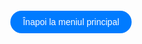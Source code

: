 <!DOCTYPE html>
<html lang="en">
<head>
    <meta charset="UTF-8">
    <meta name="viewport" content="width=device-width, initial-scale=1.0">
    <title>Modele AR Optimizate</title>
    <script type="module" src="https://unpkg.com/@google/model-viewer"></script>
    <style>
        body {
            margin: 0;
            padding: 0;
            font-family: Arial, sans-serif;
            background-image: url('bkgd.jpg'); 
            background-size: cover; 
            background-position: center; 
            display: flex;
            justify-content: center;
            align-items: center;
            height: 100vh;
        }
        .model-container {
            display: flex;
            flex-direction: row; 
            align-items: center;
            justify-content: center; 
            flex-wrap: wrap; 
            width: 100%; 
            max-width: 400px; 
        }
        .model-section {
            margin: 10px;
            text-align: center; 
        }
        model-viewer {
            width: 200px; 
            height: 200px; 
            margin: 0 auto; 
        }
        .ar-button {
            display: flex;
            align-items: center;
            justify-content: center;
            margin: 10px auto;
            padding: 5px 10px;
            font-size: 0.8rem;
            cursor: pointer;
            background-color: #007BFF;
            border: none;
            border-radius: 20px;
            color: white;
            box-shadow: 0 2px 4px rgba(0, 0, 0, 0.2);
            transition: background-color 0.3s, box-shadow 0.3s;
        }
        .ar-button:hover {
            background-color: #0056b3;
            box-shadow: 0 4px 8px rgba(0, 0, 0, 0.3);
        }
        p {
            margin-top: 10px; 
            color: #FFFFFF; 
            font-size: 1.2em; 
        }
        .navigation-links {
            display: flex;
            justify-content: center; /* Ajustat pentru a centra butonul */
            width: 100%;
            padding: 20px;
        }
        .navigation-link {
            text-decoration: none;
            color: white;
            background-color: #007BFF;
            padding: 10px 20px;
            border-radius: 20px;
            transition: background-color 0.3s;
        }
        .navigation-link:hover {
            background-color: #0056b3;
        }
    </style>
</head>
<body>

<div class="model-container">
    <!-- Conținutul secțiunilor model rămâne neschimbat -->
</div>

<div class="navigation-links">
    <a href="https://augmentedrealityweb.github.io/toate-produsele/" class="navigation-link">Înapoi la meniul principal</a>
</div>

</body>
</html>
